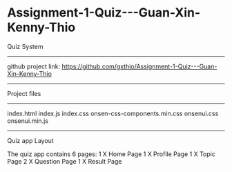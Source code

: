 # Assignment-1-Quiz---Guan-Xin-Kenny-Thio
Quiz System
***********************************************************************************
github project link: https://github.com/gxthio/Assignment-1-Quiz---Guan-Xin-Kenny-Thio
*************************************************************************************
Project files
_______________
index.html
index.js
index.css
onsen-css-components.min.css
onsenui.css
onsenui.min.js

**************************************************************************************
Quiz app Layout

The quiz app contains 6 pages:
1 X Home Page
1 X Profile Page
1 X Topic Page
2 X Question Page
1 X Result Page

